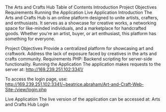 The Arts and Crafts Hub
Table of Contents
Introduction
Project Objectives
Requirements
Running the Application
Live Application
Introduction
The Arts and Crafts Hub is an online platform designed to unite artists, crafters, and enthusiasts. It serves as a showcase for creative works, a networking space for like-minded individuals, and a marketplace for handcrafted goods. Whether you're an artist, buyer, or art enthusiast, this platform has something for everyone.

Project Objectives
Provide a centralized platform for showcasing art and craftwork.
Address the lack of exposure faced by creatives in the arts and crafts community.
Requirements
PHP: Backend scripting for server-side functionality.
Running the Application
The application makes requests to the server at:
http://169.239.251.102:3341/

To access the login page, use:
http://169.239.251.102:3341/~beatrice.abraham/Art-and-Craft-Web-Site-/view/login.php

Live Application
The live version of the application can be accessed at:
Arts and Crafts Hub Login
